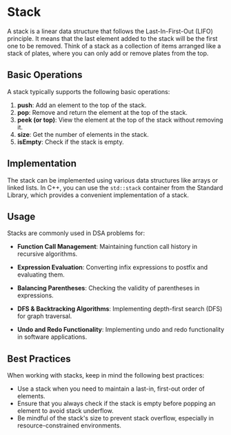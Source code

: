# Stack

A stack is a linear data structure that follows the Last-In-First-Out (LIFO) principle. It means that the last element added to the stack will be the first one to be removed. Think of a stack as a collection of items arranged like a stack of plates, where you can only add or remove plates from the top.

## Basic Operations

A stack typically supports the following basic operations:

1. **push**: Add an element to the top of the stack.
2. **pop**: Remove and return the element at the top of the stack.
3. **peek (or top)**: View the element at the top of the stack without removing it.
4. **size**: Get the number of elements in the stack.
5. **isEmpty**: Check if the stack is empty.

## Implementation

The stack can be implemented using various data structures like arrays or linked lists. In C++, you can use the `std::stack` container from the Standard Library, which provides a convenient implementation of a stack.

## Usage

Stacks are commonly used in DSA problems for:

- **Function Call Management**: Maintaining function call history in recursive algorithms.

- **Expression Evaluation**: Converting infix expressions to postfix and evaluating them.

- **Balancing Parentheses**: Checking the validity of parentheses in expressions.

- **DFS & Backtracking Algorithms**: Implementing depth-first search (DFS) for graph traversal.

- **Undo and Redo Functionality**: Implementing undo and redo functionality in software applications.


## Best Practices

When working with stacks, keep in mind the following best practices:

- Use a stack when you need to maintain a last-in, first-out order of elements.
- Ensure that you always check if the stack is empty before popping an element to avoid stack underflow.
- Be mindful of the stack's size to prevent stack overflow, especially in resource-constrained environments.
